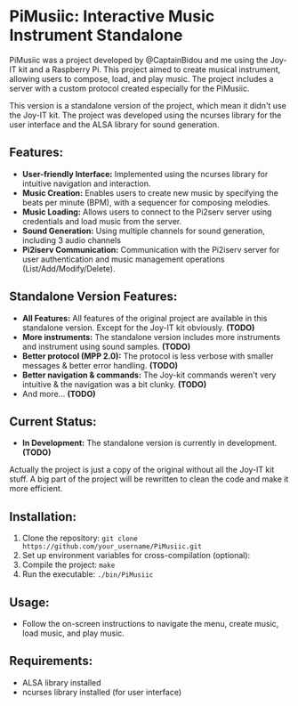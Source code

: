 # PiMusiic: Interactive Music Instrument Standalone

PiMusiic was a project developed by @CaptainBidou and me using the Joy-IT kit and a Raspberry Pi. This project aimed to create musical instrument, allowing users to compose, load, and play music. The project includes a server with a custom protocol created especially for the PiMusiic.

This version is a standalone version of the project, which mean it didn't use the Joy-IT kit. The project was developed using the ncurses library for the user interface and the ALSA library for sound generation.

## Features:
- **User-friendly Interface:** Implemented using the ncurses library for intuitive navigation and interaction.
- **Music Creation:** Enables users to create new music by specifying the beats per minute (BPM), with a sequencer for composing melodies.
- **Music Loading:** Allows users to connect to the Pi2serv server using credentials and load music from the server.
- **Sound Generation:** Using multiple channels for sound generation, including 3 audio channels
- **Pi2iserv Communication:** Communication with the Pi2iserv server for user authentication and music management operations (List/Add/Modify/Delete).

## Standalone Version Features: 
- **All Features:** All features of the original project are available in this standalone version. Except for the Joy-IT kit obviously. **(TODO)**
- **More instruments:** The standalone version includes more instruments and instrument using sound samples. **(TODO)**
- **Better protocol (MPP 2.0):** The protocol is less verbose with smaller messages & better error handling. **(TODO)**
- **Better navigation & commands:** The Joy-kit commands weren't very intuitive & the navigation was a bit clunky. **(TODO)**
- And more... **(TODO)** 

## Current Status:
- **In Development:** The standalone version is currently in development. **(TODO)**

Actually the project is just a copy of the original without all the Joy-IT kit stuff. A big part of the project will be rewritten to clean the code and make it more efficient. 

## Installation:
1. Clone the repository: `git clone https://github.com/your_username/PiMusiic.git`
2. Set up environment variables for cross-compilation (optional):
3. Compile the project: `make`
5. Run the executable: `./bin/PiMusiic`

## Usage:
- Follow the on-screen instructions to navigate the menu, create music, load music, and play music. 

## Requirements:
- ALSA library installed
- ncurses library installed (for user interface)

